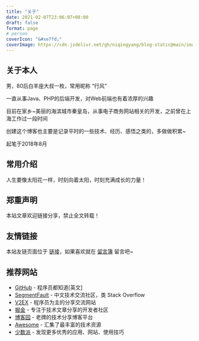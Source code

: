 ```yaml
---
title: "关于"
date: 2021-02-07T23:06:07+08:00
draft: false
format: page
# person
coverIcon: "&#xe7fd;"
coverImage: https://cdn.jsdelivr.net/gh/niqingyang/blog-static@main/images/2021/04/20210410225454-%E5%BE%AE%E4%BF%A1%E5%9B%BE%E7%89%87_20180825171805.jpeg
---
```


## 关于本人

男，80后白羊座大叔一枚，常用昵称 “行风”

一直从事Java、PHP的后端开发，对Web前端也有着浓厚的兴趣

目前在家乡~美丽的海滨城市秦皇岛，从事电子商务网站相关的开发，之前曾在上海工作过一段时间

创建这个博客也主要是记录平时的一些技术、经历、感悟之类的，多做做积累~

起笔于2018年8月

## 常用介绍

人生要像太阳花一样，时刻向着太阳，时刻充满成长的力量！

## 郑重声明

本站文章欢迎链接分享，禁止全文转载！

## 友情链接

本站友链页面位于 [链接](/links)，如果喜欢就在 [留言簿](/guestbook "留言簿") 留言吧~

## 推荐网站

- [GitHub](https://github.com/ "GitHub") - 程序员都知道[英文]
- [SegmentFault](https://segmentfault.com/ "SegmentFault") - 中文技术交流社区，类 Stack Overflow
- [V2EX](https://www.v2ex.com/ "V2EX") - 程序员为主的分享交流网站
- [掘金](https://juejin.im/ "掘金") - 专注于技术文章分享的开发者社区
- [博客园](https://www.cnblogs.com/ "博客园") - 老牌的技术分享博客平台
- [Awesome](https://github.com/sindresorhus/awesome "Awesome") - 汇集了最丰富的技术资源
- [少数派](https://sspai.com/ "少数派") - 发现更多优秀的应用、网站、使用技巧

